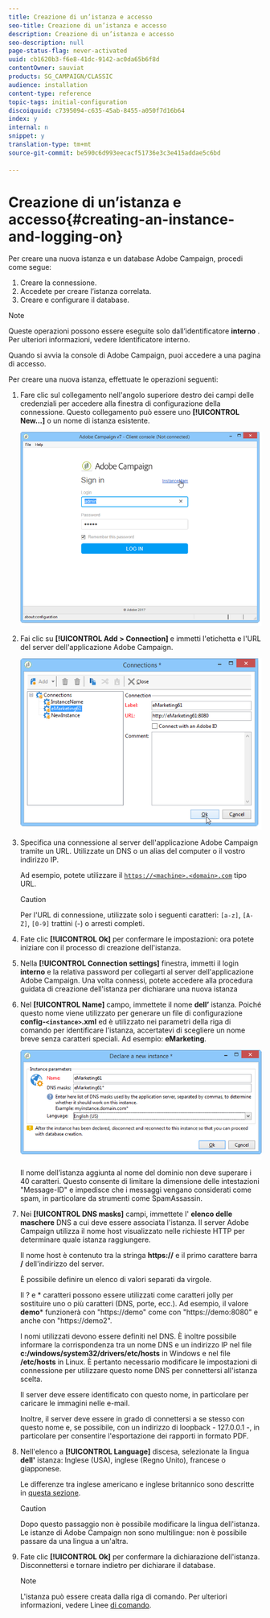 ```yaml
---
title: Creazione di un’istanza e accesso
seo-title: Creazione di un’istanza e accesso
description: Creazione di un’istanza e accesso
seo-description: null
page-status-flag: never-activated
uuid: cb1620b3-f6e8-41dc-9142-ac0da65b6f8d
contentOwner: sauviat
products: SG_CAMPAIGN/CLASSIC
audience: installation
content-type: reference
topic-tags: initial-configuration
discoiquuid: c7395094-c635-45ab-8455-a050f7d16b64
index: y
internal: n
snippet: y
translation-type: tm+mt
source-git-commit: be590c6d993eecacf51736e3c3e415addae5c6bd

---
```



# Creazione di un’istanza e accesso{#creating-an-instance-and-logging-on}

Per creare una nuova istanza e un database Adobe Campaign, procedi come segue:

1. Creare la connessione.
1. Accedete per creare l’istanza correlata.
1. Creare e configurare il database.

>[!NOTE]
>
>Queste operazioni possono essere eseguite solo dall’identificatore **interno** . Per ulteriori informazioni, vedere Identificatore [](../../installation/using/campaign-server-configuration.md#internal-identifier)interno.

Quando si avvia la console di Adobe Campaign, puoi accedere a una pagina di accesso.

Per creare una nuova istanza, effettuate le operazioni seguenti:

1. Fare clic sul collegamento nell&#39;angolo superiore destro dei campi delle credenziali per accedere alla finestra di configurazione della connessione. Questo collegamento può essere uno **[!UICONTROL New...]** o un nome di istanza esistente.

   ![](assets/s_ncs_install_define_connection_01.png)

1. Fai clic su **[!UICONTROL Add > Connection]** e immetti l&#39;etichetta e l&#39;URL del server dell&#39;applicazione Adobe Campaign.

   ![](assets/s_ncs_install_define_connection_02.png)

1. Specifica una connessione al server dell&#39;applicazione Adobe Campaign tramite un URL. Utilizzate un DNS o un alias del computer o il vostro indirizzo IP.

   Ad esempio, potete utilizzare il [`https://<machine>.<domain>.com`](https://machine) tipo URL.

   >[!CAUTION]
   >
   >Per l&#39;URL di connessione, utilizzate solo i seguenti caratteri: `[a-z]`, `[A-Z]`, `[0-9]` trattini (-) o arresti completi.

1. Fate clic **[!UICONTROL Ok]** per confermare le impostazioni: ora potete iniziare con il processo di creazione dell&#39;istanza.
1. Nella **[!UICONTROL Connection settings]** finestra, immetti il login **interno** e la relativa password per collegarti al server dell&#39;applicazione Adobe Campaign. Una volta connessi, potete accedere alla procedura guidata di creazione dell&#39;istanza per dichiarare una nuova istanza
1. Nel **[!UICONTROL Name]** campo, immettete il nome **dell’** istanza. Poiché questo nome viene utilizzato per generare un file di configurazione **config-`<instance>`.xml** ed è utilizzato nei parametri della riga di comando per identificare l&#39;istanza, accertatevi di scegliere un nome breve senza caratteri speciali. Ad esempio: **eMarketing**.

   ![](assets/s_ncs_install_create_instance.png)

   Il nome dell’istanza aggiunta al nome del dominio non deve superare i 40 caratteri. Questo consente di limitare la dimensione delle intestazioni &quot;Message-ID&quot; e impedisce che i messaggi vengano considerati come spam, in particolare da strumenti come SpamAssassin.

1. Nei **[!UICONTROL DNS masks]** campi, immettete l&#39; **elenco delle maschere** DNS a cui deve essere associata l&#39;istanza. Il server Adobe Campaign utilizza il nome host visualizzato nelle richieste HTTP per determinare quale istanza raggiungere.

   Il nome host è contenuto tra la stringa **https://** e il primo carattere barra **/** dell&#39;indirizzo del server.

   È possibile definire un elenco di valori separati da virgole.

   Il ? e * caratteri possono essere utilizzati come caratteri jolly per sostituire uno o più caratteri (DNS, porte, ecc.). Ad esempio, il valore **demo*** funzionerà con &quot;https://demo&quot; come con &quot;https://demo:8080&quot; e anche con &quot;https://demo2&quot;.

   I nomi utilizzati devono essere definiti nel DNS. È inoltre possibile informare la corrispondenza tra un nome DNS e un indirizzo IP nel file **c:/windows/system32/drivers/etc/hosts** in Windows e nel file **/etc/hosts** in Linux. È pertanto necessario modificare le impostazioni di connessione per utilizzare questo nome DNS per connettersi all&#39;istanza scelta.

   Il server deve essere identificato con questo nome, in particolare per caricare le immagini nelle e-mail.

   Inoltre, il server deve essere in grado di connettersi a se stesso con questo nome e, se possibile, con un indirizzo di loopback - 127.0.0.1 -, in particolare per consentire l&#39;esportazione dei rapporti in formato PDF.

1. Nell&#39;elenco a **[!UICONTROL Language]** discesa, selezionate la lingua **dell&#39;** istanza: Inglese (USA), inglese (Regno Unito), francese o giapponese.

   Le differenze tra inglese americano e inglese britannico sono descritte in [questa sezione](../../platform/using/adobe-campaign-workspace.md#date-and-time).

   >[!CAUTION]
   >
   >Dopo questo passaggio non è possibile modificare la lingua dell&#39;istanza. Le istanze di Adobe Campaign non sono multilingue: non è possibile passare da una lingua a un&#39;altra.

1. Fate clic **[!UICONTROL Ok]** per confermare la dichiarazione dell&#39;istanza. Disconnettersi e tornare indietro per dichiarare il database.

   >[!NOTE]
   >
   >L&#39;istanza può essere creata dalla riga di comando. Per ulteriori informazioni, vedere Linee [di comando](../../installation/using/command-lines.md).

